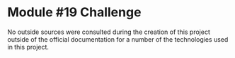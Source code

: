 # Module #19 Challenge
No outside sources were consulted during the creation of this project outside of the official documentation for a number of the technologies used in this project.